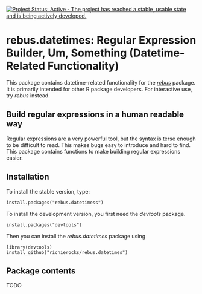 [![Project Status: Active - The project has reached a stable, usable state and is being actively developed.](http://www.repostatus.org/badges/0.1.0/active.svg)](http://www.repostatus.org/#active)

# rebus.datetimes: Regular Expression Builder, Um, Something (Datetime-Related Functionality)

This package contains datetime-related functionality for the [*rebus*](https://github.com/richierocks/rebus) package.  It is primarily intended for other R package developers.  For interactive use, try *rebus* instead.

## Build regular expressions in a human readable way

Regular expressions are a very powerful tool, but the syntax is terse enough
to be difficult to read.  This makes bugs easy to introduce and hard to
find.  This package contains functions to make building regular expressions
easier.

## Installation

To install the stable version, type:

```{r}
install.packages("rebus.datetimess")
```

To install the development version, you first need the *devtools* package.

```{r}
install.packages("devtools")
```

Then you can install the *rebus.datetimes* package using

```{r}
library(devtools)
install_github("richierocks/rebus.datetimes")
```

## Package contents

TODO

